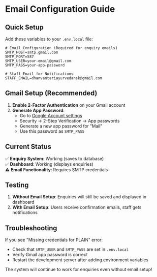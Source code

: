 # Email Configuration Guide

## Quick Setup

Add these variables to your `.env.local` file:

```env
# Email Configuration (Required for enquiry emails)
SMTP_HOST=smtp.gmail.com
SMTP_PORT=587
SMTP_USER=your-email@gmail.com
SMTP_PASS=your-app-password

# Staff Email for Notifications
STAFF_EMAIL=dhanvantariayurvedansk@gmail.com
```

## Gmail Setup (Recommended)

1. **Enable 2-Factor Authentication** on your Gmail account
2. **Generate App Password**:
   - Go to [Google Account settings](https://myaccount.google.com/)
   - Security → 2-Step Verification → App passwords
   - Generate a new app password for "Mail"
   - Use this password as `SMTP_PASS`

## Current Status

✅ **Enquiry System**: Working (saves to database)  
✅ **Dashboard**: Working (displays enquiries)  
⚠️ **Email Functionality**: Requires SMTP credentials  

## Testing

1. **Without Email Setup**: Enquiries will still be saved and displayed in dashboard
2. **With Email Setup**: Users receive confirmation emails, staff gets notifications

## Troubleshooting

If you see "Missing credentials for PLAIN" error:
- Check that `SMTP_USER` and `SMTP_PASS` are set in `.env.local`
- Verify Gmail app password is correct
- Restart the development server after adding environment variables

The system will continue to work for enquiries even without email setup!
